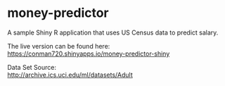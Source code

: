 # money-predictor
A sample Shiny R application that uses US Census data to predict salary.

The live version can be found here:
https://conman720.shinyapps.io/money-predictor-shiny

Data Set Source:  
http://archive.ics.uci.edu/ml/datasets/Adult 
